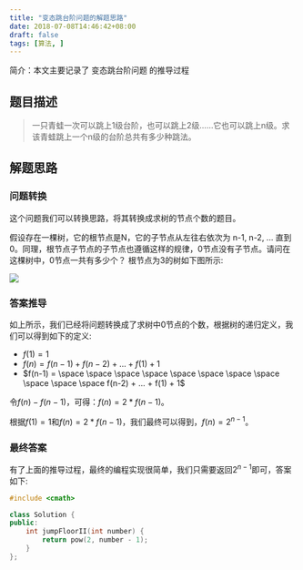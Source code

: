```yaml
---
title: "变态跳台阶问题的解题思路"
date: 2018-07-08T14:46:42+08:00
draft: false
tags: [算法, ]
---
```


简介：本文主要记录了 变态跳台阶问题 的推导过程

<!--more-->

## 题目描述

> 一只青蛙一次可以跳上1级台阶，也可以跳上2级……它也可以跳上n级。求该青蛙跳上一个n级的台阶总共有多少种跳法。

## 解题思路

### 问题转换

这个问题我们可以转换思路，将其转换成求树的节点个数的题目。

假设存在一棵树，它的根节点是N，它的子节点从左往右依次为 n-1, n-2, ... 直到0。同理，根节点子节点的子节点也遵循这样的规律，0节点没有子节点。请问在这棵树中，0节点一共有多少个？
根节点为3的树如下图所示:

![](https://passage-1253400711.cos.ap-beijing.myqcloud.com/2018-04-08-100136.png)

### 答案推导

如上所示，我们已经将问题转换成了求树中0节点的个数，根据树的递归定义，我们可以得到如下的定义:

+ $f(1) = 1$
+ $f(n) = f(n-1) + f(n-2) + ... + f(1) + 1$
+ $f(n-1) = \space \space \space \space \space \space \space \space \space \space \space f(n-2) + ... + f(1) + 1$

令$f(n) - f(n-1)$，可得：$f(n) = 2 * f(n-1)$。

根据$f(1) = 1$和$f(n) = 2 * f(n-1)$，我们最终可以得到，$f(n) = 2^{n-1}$。

### 最终答案

有了上面的推导过程，最终的编程实现很简单，我们只需要返回$2^{n-1}$即可，答案如下:

```c++
#include <cmath>

class Solution {
public:
    int jumpFloorII(int number) {
        return pow(2, number - 1);
    }
};
```
